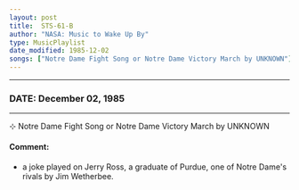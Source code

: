 ```yaml
---
layout: post
title:  STS-61-B
author: "NASA: Music to Wake Up By"
type: MusicPlaylist
date_modified: 1985-12-02
songs: ["Notre Dame Fight Song or Notre Dame Victory March by UNKNOWN"]
---
```


----
### DATE: December 02, 1985
----
⊹ Notre Dame Fight Song or Notre Dame Victory March by UNKNOWN

#### Comment:
* a joke played on Jerry Ross, a graduate of Purdue, one of Notre Dame's rivals by Jim Wetherbee.



<br/>
<center>
	<a target="_blank"
	   href="https://twitter.com/intent/tweet?hashtags=Space,NASA,Playlist,NASAWakeupCalls,SpaceProgram&text={{ page.author}}, '{{ page.songs.first }}' {{ page.title }}, {{ page.date | date: '%B %d, %Y' }}. {{ site.url }}{{ page.url }}&via=nasawakeupcalls"><i class="fab fa-twitter" alt="Tweet this page" style="font-size: 1.3em;"></i></a>
	&nbsp; 	<i class="fas fa-user-astronaut" style="font-size: 1.5em;"></i> &nbsp;
    <a type="amzn" search="'Notre Dame Fight Song or Notre Dame Victory March by UNKNOWN'" category="popular music">
    <i class="fab fa-amazon" style="font-size: 1.3em;"></i></a>
</center>
